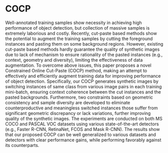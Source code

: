 # COCP

Well-annotated training samples show necessity in achieving high performance of object detection, but collection of massive samples is extremely laborious and costly. Recently, cut-paste based methods show the potential to augment the training samples by cutting the foreground instances and pasting them on some background regions. However, existing cut-paste based methods hardly guarantee the quality of synthetic images due to lack of mechanism to ensure rationality of the pasted instances (e.g., context, geometry and  diversity), limiting the effectiveness of data augmentation. To overcome above issues, this paper proposes a novel Constrained Online Cut-Paste (COCP) method, making an attempt to effectively and efficiently augment training data for improving performance of object detection. Specifically, our COCP generates synthetic images by switching instances of same class from various image pairs in each training mini-batch, ensuring context coherence between the cut instances and the pasted backgrounds. Furthermore, two constraints based on geometric consistency and sample diversity are developed to eliminate counterproductive and meaningless switched instances those suffer from significant geometric discrepancy or lack variations, further improving quality of the synthetic images. The experiments are conducted on both MS COCO and PASCAL VOC datasets using various state-of-the-art detectors (e.g., Faster R-CNN, RetinaNet, FCOS and Mask R-CNN). The results show that our proposed COCP can be well generalized to various datasets and detectors  with clear performance gains, while performing favorably against its counterparts.
